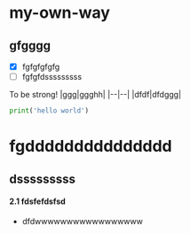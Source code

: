 # my-own-way
## gfgggg
- [x] fgfgfgfgfg
- [ ] fgfgfdsssssssss

To be strong!
|ggg|ggghh|
|--|--|
|dfdf|dfdggg|


``` python
print('hello world')
```


fgddddddddddddddd
========================
dsssssssss
--------------------
#### 2.1 fdsfefdsfsd

- dfdwwwwwwwwwwwwwwwww
